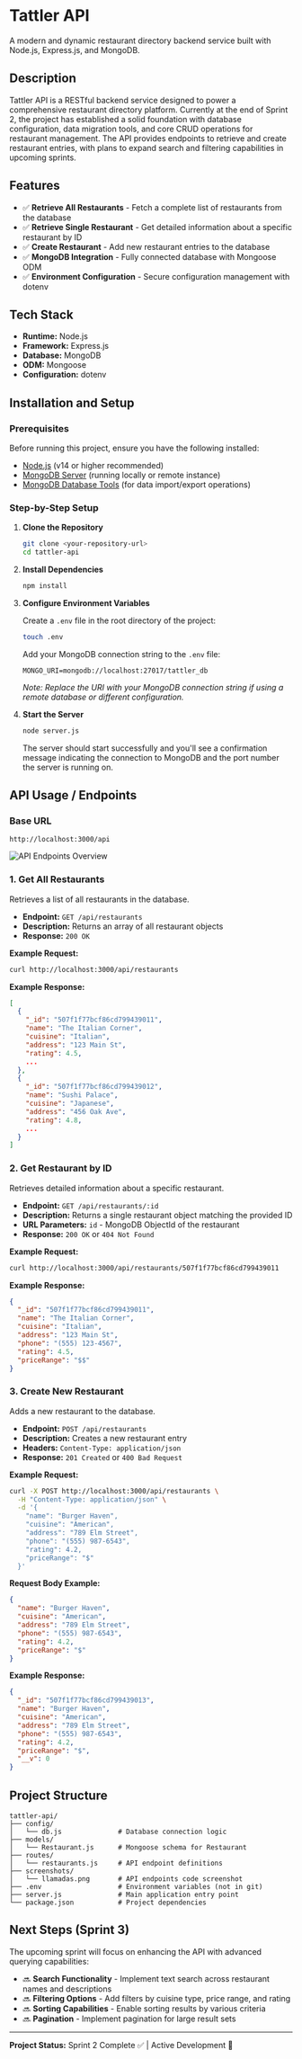 # Tattler API

A modern and dynamic restaurant directory backend service built with Node.js, Express.js, and MongoDB.

## Description

Tattler API is a RESTful backend service designed to power a comprehensive restaurant directory platform. Currently at the end of Sprint 2, the project has established a solid foundation with database configuration, data migration tools, and core CRUD operations for restaurant management. The API provides endpoints to retrieve and create restaurant entries, with plans to expand search and filtering capabilities in upcoming sprints.

## Features

- ✅ **Retrieve All Restaurants** - Fetch a complete list of restaurants from the database
- ✅ **Retrieve Single Restaurant** - Get detailed information about a specific restaurant by ID
- ✅ **Create Restaurant** - Add new restaurant entries to the database
- ✅ **MongoDB Integration** - Fully connected database with Mongoose ODM
- ✅ **Environment Configuration** - Secure configuration management with dotenv

## Tech Stack

- **Runtime:** Node.js
- **Framework:** Express.js
- **Database:** MongoDB
- **ODM:** Mongoose
- **Configuration:** dotenv

## Installation and Setup

### Prerequisites

Before running this project, ensure you have the following installed:

- [Node.js](https://nodejs.org/) (v14 or higher recommended)
- [MongoDB Server](https://www.mongodb.com/try/download/community) (running locally or remote instance)
- [MongoDB Database Tools](https://www.mongodb.com/try/download/database-tools) (for data import/export operations)

### Step-by-Step Setup

1. **Clone the Repository**
   ```bash
   git clone <your-repository-url>
   cd tattler-api
   ```

2. **Install Dependencies**
   ```bash
   npm install
   ```

3. **Configure Environment Variables**
   
   Create a `.env` file in the root directory of the project:
   ```bash
   touch .env
   ```
   
   Add your MongoDB connection string to the `.env` file:
   ```
   MONGO_URI=mongodb://localhost:27017/tattler_db
   ```
   
   *Note: Replace the URI with your MongoDB connection string if using a remote database or different configuration.*

4. **Start the Server**
   ```bash
   node server.js
   ```
   
   The server should start successfully and you'll see a confirmation message indicating the connection to MongoDB and the port number the server is running on.

## API Usage / Endpoints

### Base URL
```
http://localhost:3000/api
```

![API Endpoints Overview](./screenshots/llamadas.png)

### 1. Get All Restaurants

Retrieves a list of all restaurants in the database.

- **Endpoint:** `GET /api/restaurants`
- **Description:** Returns an array of all restaurant objects
- **Response:** `200 OK`

**Example Request:**
```bash
curl http://localhost:3000/api/restaurants
```

**Example Response:**
```json
[
  {
    "_id": "507f1f77bcf86cd799439011",
    "name": "The Italian Corner",
    "cuisine": "Italian",
    "address": "123 Main St",
    "rating": 4.5,
    ...
  },
  {
    "_id": "507f1f77bcf86cd799439012",
    "name": "Sushi Palace",
    "cuisine": "Japanese",
    "address": "456 Oak Ave",
    "rating": 4.8,
    ...
  }
]
```

### 2. Get Restaurant by ID

Retrieves detailed information about a specific restaurant.

- **Endpoint:** `GET /api/restaurants/:id`
- **Description:** Returns a single restaurant object matching the provided ID
- **URL Parameters:** `id` - MongoDB ObjectId of the restaurant
- **Response:** `200 OK` or `404 Not Found`

**Example Request:**
```bash
curl http://localhost:3000/api/restaurants/507f1f77bcf86cd799439011
```

**Example Response:**
```json
{
  "_id": "507f1f77bcf86cd799439011",
  "name": "The Italian Corner",
  "cuisine": "Italian",
  "address": "123 Main St",
  "phone": "(555) 123-4567",
  "rating": 4.5,
  "priceRange": "$$"
}
```

### 3. Create New Restaurant

Adds a new restaurant to the database.

- **Endpoint:** `POST /api/restaurants`
- **Description:** Creates a new restaurant entry
- **Headers:** `Content-Type: application/json`
- **Response:** `201 Created` or `400 Bad Request`

**Example Request:**
```bash
curl -X POST http://localhost:3000/api/restaurants \
  -H "Content-Type: application/json" \
  -d '{
    "name": "Burger Haven",
    "cuisine": "American",
    "address": "789 Elm Street",
    "phone": "(555) 987-6543",
    "rating": 4.2,
    "priceRange": "$"
  }'
```

**Request Body Example:**
```json
{
  "name": "Burger Haven",
  "cuisine": "American",
  "address": "789 Elm Street",
  "phone": "(555) 987-6543",
  "rating": 4.2,
  "priceRange": "$"
}
```

**Example Response:**
```json
{
  "_id": "507f1f77bcf86cd799439013",
  "name": "Burger Haven",
  "cuisine": "American",
  "address": "789 Elm Street",
  "phone": "(555) 987-6543",
  "rating": 4.2,
  "priceRange": "$",
  "__v": 0
}
```

## Project Structure

```
tattler-api/
├── config/
│   └── db.js              # Database connection logic
├── models/
│   └── Restaurant.js      # Mongoose schema for Restaurant
├── routes/
│   └── restaurants.js     # API endpoint definitions
├── screenshots/
│   └── llamadas.png       # API endpoints code screenshot
├── .env                   # Environment variables (not in git)
├── server.js              # Main application entry point
└── package.json           # Project dependencies
```

## Next Steps (Sprint 3)

The upcoming sprint will focus on enhancing the API with advanced querying capabilities:

- 🔜 **Search Functionality** - Implement text search across restaurant names and descriptions
- 🔜 **Filtering Options** - Add filters by cuisine type, price range, and rating
- 🔜 **Sorting Capabilities** - Enable sorting results by various criteria
- 🔜 **Pagination** - Implement pagination for large result sets

---

**Project Status:** Sprint 2 Complete ✅ | Active Development 🚀